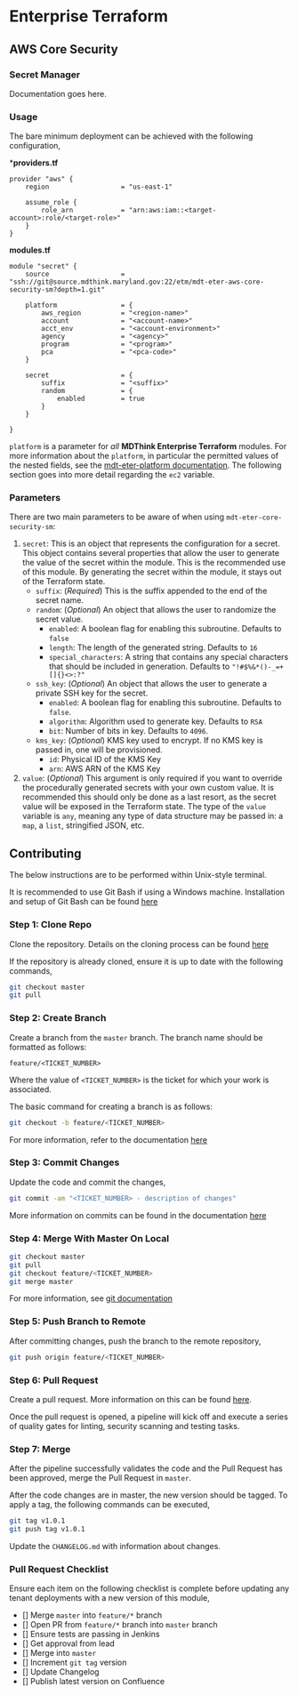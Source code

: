 # Enterprise Terraform 
## AWS Core Security
### Secret Manager

Documentation goes here.

### Usage

The bare minimum deployment can be achieved with the following configuration,

***providers.tf**

```hcl
provider "aws" {
    region                  = "us-east-1"

    assume_role {
        role_arn            = "arn:aws:iam::<target-account>:role/<target-role>"
    }
}
```
**modules.tf**

```
module "secret" {
	source          		= "ssh://git@source.mdthink.maryland.gov:22/etm/mdt-eter-aws-core-security-sm?depth=1.git"
	
	platform				= {
		aws_region          = "<region-name>"
        account             = "<account-name>"
        acct_env            = "<account-environment>"
        agency              = "<agency>"
        program             = "<program>"
        pca                 = "<pca-code>"
	}

	secret 					= {
		suffix 				= "<suffix>"
		random 				= {
			enabled 		= true
		}
	}

}
```

`platform` is a parameter for *all* **MDThink Enterprise Terraform** modules. For more information about the `platform`, in particular the permitted values of the nested fields, see the [mdt-eter-platform documentation](https://source.mdthink.maryland.gov/projects/etm/repos/mdt-eter-platform/browse). The following section goes into more detail regarding the `ec2` variable.

### Parameters

There are two main parameters to be aware of when using `mdt-eter-core-security-sm`:

1. `secret`: This is an object that represents the configuration for a secret. This object contains several properties that allow the user to generate the value of the secret within the module. This is the recommended use of this module. By generating the secret within the module, it stays out of the Terraform state.
	- `suffix`: (*Required*) This is the suffix appended to the end of the secret name.
	- `random`: (*Optional*) An object that allows the user to randomize the secret value.
		- `enabled`: A boolean flag for enabling this subroutine. Defaults to `false`
		- `length`: The length of the generated string. Defaults to `16`
		- `special_characters`: A string that contains any special characters that should be included in generation. Defaults to `"!#$%&*()-_=+[]{}<>:?"`
	- `ssh_key`: (*Optional*) An object that allows the user to generate a private SSH key for the secret. 
		- `enabled`: A boolean flag for enabling this subroutine. Defaults to `false`.
		- `algorithm`: Algorithm used to generate key. Defaults to `RSA`
		- `bit`: Number of bits in key. Defaults to `4096`.
	- `kms_key`: (*Optional*) KMS key used to encrypt. If no KMS key is passed in, one will be provisioned. 
		- `id`:  Physical ID of the KMS Key
		- `arn`: AWS ARN of the KMS Key
2. `value`: (*Optional*) This argument is only required if you want to override the procedurally generated secrets with your own custom value. It is recommended this should only be done as a last resort, as the secret value will be exposed in the Terraform state. The type of the `value` variable is `any`, meaning any type of data structure may be passed in: a `map`, a `list`, stringified JSON, etc.

## Contributing

The below instructions are to be performed within Unix-style terminal. 

It is recommended to use Git Bash if using a Windows machine. Installation and setup of Git Bash can be found [here](https://git-scm.com/downloads/win)

### Step 1: Clone Repo

Clone the repository. Details on the cloning process can be found [here](https://support.atlassian.com/bitbucket-cloud/docs/clone-a-git-repository/)

If the repository is already cloned, ensure it is up to date with the following commands,

```bash
git checkout master
git pull
```

### Step 2: Create Branch

Create a branch from the `master` branch. The branch name should be formatted as follows:

	feature/<TICKET_NUMBER>

Where the value of `<TICKET_NUMBER>` is the ticket for which your work is associated. 

The basic command for creating a branch is as follows:

```bash
git checkout -b feature/<TICKET_NUMBER>
```

For more information, refer to the documentation [here](https://docs.gitlab.com/ee/tutorials/make_first_git_commit/#create-a-branch-and-make-changes)

### Step 3: Commit Changes

Update the code and commit the changes,

```bash
git commit -am "<TICKET_NUMBER> - description of changes"
```

More information on commits can be found in the documentation [here](https://docs.gitlab.com/ee/tutorials/make_first_git_commit/#commit-and-push-your-changes)

### Step 4: Merge With Master On Local


```bash
git checkout master
git pull
git checkout feature/<TICKET_NUMBER>
git merge master
```

For more information, see [git documentation](https://git-scm.com/book/en/v2/Git-Branching-Basic-Branching-and-Merging)


### Step 5: Push Branch to Remote

After committing changes, push the branch to the remote repository,

```bash
git push origin feature/<TICKET_NUMBER>
```

### Step 6: Pull Request

Create a pull request. More information on this can be found [here](https://www.atlassian.com/git/tutorials/making-a-pull-request).

Once the pull request is opened, a pipeline will kick off and execute a series of quality gates for linting, security scanning and testing tasks.

### Step 7: Merge

After the pipeline successfully validates the code and the Pull Request has been approved, merge the Pull Request in `master`.

After the code changes are in master, the new version should be tagged. To apply a tag, the following commands can be executed,

```bash
git tag v1.0.1
git push tag v1.0.1
```

Update the `CHANGELOG.md` with information about changes.

### Pull Request Checklist

Ensure each item on the following checklist is complete before updating any tenant deployments with a new version of this module,

- [] Merge `master` into `feature/*` branch
- [] Open PR from `feature/*` branch into `master` branch
- [] Ensure tests are passing in Jenkins
- [] Get approval from lead
- [] Merge into `master`
- [] Increment `git tag` version
- [] Update Changelog
- [] Publish latest version on Confluence